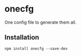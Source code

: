 # onecfg

One config file to generate them all.

## Installation

```
npm install onecfg --save-dev
```
